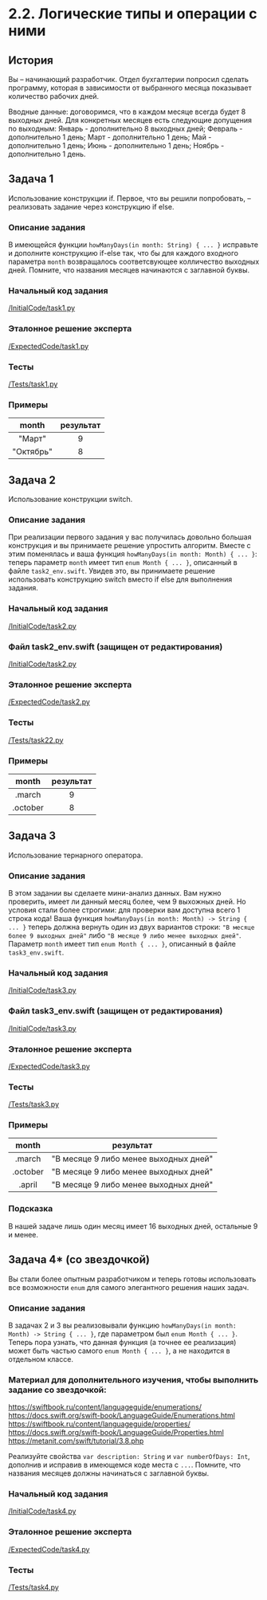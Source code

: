 # 2.2. Логические типы и операции с ними

## История
Вы – начинающий разработчик. Отдел бухгалтерии попросил сделать программу, которая в зависимости от выбранного месяца показывает количество рабочих дней.

Вводные данные: договоримся, что в каждом месяце всегда будет 8 выходных дней.
Для конкретных месяцев есть следующие допущения по выходным:
Январь - дополнительно 8 выходных дней;
Февраль - дополнительно 1 день;
Март - дополнительно 1 день;
Май - дополнительно 1 день;
Июнь - дополнительно 1 день;
Ноябрь - дополнительно 1 день.

## Задача 1
Использование конструкции if.
Первое, что вы решили попробовать, – реализовать задание через конструкцию if else.

### Описание задания
В имеющейся функции `howManyDays(in month: String) { ... }` исправьте и дополните конструкцию if-else так, что бы для каждого входного параметра `month` возвращалось соответсвующее колличество выходных дней. Помните, что названия месяцев начинаются с заглавной буквы.

### Начальный код задания
[/InitialCode/task1.py](https://github.com/AlexZhembl/Netology/blob/master/Trening/2.2/InitialCode/task1.swift)

### Эталонное решение эксперта
[/ExpectedCode/task1.py](https://github.com/AlexZhembl/Netology/blob/master/Trening/2.2/ExpectedCode/task1.swift)

### Тесты
[/Tests/task1.py](https://github.com/AlexZhembl/Netology/blob/master/Trening/2.2/Tests/task1.swift)

### Примеры
| month | результат    |
| :---:   | :---: |
| "Март" | 9   |
| "Октябрь" | 8   |


## Задача 2
Использование конструкции switch.

### Описание задания
При реализации первого задания у вас получилась довольно большая конструкция и вы принимаете решение упростить алгоритм. Вместе с этим поменялась и ваша функция `howManyDays(in month: Month) { ... }`: теперь параметр `month` имеет тип `enum Month { ... }`, описанный в файле `task2_env.swift`.
Увидев это, вы принимаете решение использовать конструкцию switch вместо if else для выполнения задания.

### Начальный код задания
[/InitialCode/task2.py](https://github.com/AlexZhembl/Netology/blob/master/Trening/2.2/InitialCode/task2.swift)

### Файл task2_env.swift (защищен от редактирования)
[/InitialCode/task2.py](https://github.com/AlexZhembl/Netology/blob/master/Trening/2.2/InitialCode/task2_env.swift)

### Эталонное решение эксперта
[/ExpectedCode/task2.py](https://github.com/AlexZhembl/Netology/blob/master/Trening/2.2/ExpectedCode/task2.swift)

### Тесты
[/Tests/task22.py](https://github.com/AlexZhembl/Netology/blob/master/Trening/2.2/Tests/task2.swift)

### Примеры
| month | результат    |
| :---:   | :---: |
| .march | 9   |
| .october | 8   |


## Задача 3
Использование тернарного оператора.

### Описание задания
В этом задании вы сделаете мини-анализ данных. Вам нужно проверить, имеет ли данный месяц более, чем 9 выхожных дней. Но условия стали более строгими: для проверки вам доступна всего 1 строка кода!
Ваша функция `howManyDays(in month: Month) -> String { ... }` теперь должна вернуть один из двух вариантов строки: `"В месяце более 9 выходных дней"` либо `"В месяце 9 либо менее выходных дней"`.
Параметр `month` имеет тип `enum Month { ... }`, описанный в файле `task3_env.swift`.

### Начальный код задания
[/InitialCode/task3.py](https://github.com/AlexZhembl/Netology/blob/master/Trening/2.2/InitialCode/task3.swift)

### Файл task3_env.swift (защищен от редактирования)
[/InitialCode/task3.py](https://github.com/AlexZhembl/Netology/blob/master/Trening/2.2/InitialCode/task3_env.swift)

### Эталонное решение эксперта
[/ExpectedCode/task3.py](https://github.com/AlexZhembl/Netology/blob/master/Trening/2.2/ExpectedCode/task3.swift)

### Тесты
[/Tests/task3.py](https://github.com/AlexZhembl/Netology/blob/master/Trening/2.2/Tests/task3.swift)

### Примеры
| month | результат    |
| :---:   | :---: |
| .march | "В месяце 9 либо менее выходных дней"   |
| .october | "В месяце 9 либо менее выходных дней"   |
| .april | "В месяце 9 либо менее выходных дней"   |


### Подсказка
В нашей задаче лишь один месяц имеет 16 выходных дней, остальные 9 и менее.

## Задача 4* (со звездочкой)
Вы стали более опытным разработчиком и теперь готовы использовать все возможности `enum` для самого элегантного решения наших задач.

### Описание задания
В задачах 2 и 3 вы реализовывали функцию `howManyDays(in month: Month) -> String { ... }`, где параметром был `enum Month { ... }`. Теперь пора узнать, что данная функция (а точнее ее реализация) может быть частью самого `enum Month { ... }`, а не находится в отдельном классе. 

### Материал для дополнительного изучения, чтобы выполнить задание со звездочкой: 
https://swiftbook.ru/content/languageguide/enumerations/  
https://docs.swift.org/swift-book/LanguageGuide/Enumerations.html  
https://swiftbook.ru/content/languageguide/properties/  
https://docs.swift.org/swift-book/LanguageGuide/Properties.html
https://metanit.com/swift/tutorial/3.8.php

Реализуйте свойства `var description: String` и `var numberOfDays: Int`, дополнив и исправив в имеющемся коде места с `...`. Помните, что названия месяцев должны начинаться с заглавной буквы.

### Начальный код задания
[/InitialCode/task4.py](https://github.com/AlexZhembl/Netology/blob/master/Trening/2.2/InitialCode/task4.swift)

### Эталонное решение эксперта
[/ExpectedCode/task4.py](https://github.com/AlexZhembl/Netology/blob/master/Trening/2.2/ExpectedCode/task4.swift)

### Тесты
[/Tests/task4.py](https://github.com/AlexZhembl/Netology/blob/master/Trening/2.2/Tests/task4.swift)
